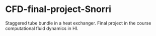 # CFD-final-project-Snorri
Staggered tube bundle in a heat exchanger. Final project in the course computational fluid dynamics in HI. 
